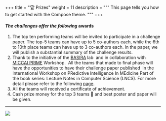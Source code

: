 
+++
title = "🏆 Prizes"
weight = 11
description = """
This page tells you how to get started with the Compose theme.
"""
+++



#### **_The challenges offer the following_ awards**

1.  The top ten performing teams will be invited to participate in a challenge paper. The top-5 teams can have up to 5 co-authors each, while the 6th to 10th place teams can have up to 3 co-authors each. In the paper, we will publish a substantial summary of the challenge results.
2.  Thank to the initiative of the [BASIRA](https://basira-lab.com/) lab  and in collaboration with [MICCAI PRIME](https://basira-lab.com/prime-miccai-2024/) Workshop.  All the teams that made to final phase will have the opportunities to have their challenge paper published  in the International Workshop on PRedictive Intelligence In MEdicine Part of the book series: Lecture Notes in Computer Science (LNCS). For more detail please refer to the following [page](https://youvenz.github.io/MARIO_challenge.github.io/docs/compose/challenge_paper/).   
3.  All the teams will received a certificate of achievement.
4.  Cash prize money for the top 3 teams 🤑 and best poster and paper will be given.

* * *

![](../../../images/sponsors.png)